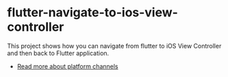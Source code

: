 # flutter-navigate-to-ios-view-controller

This project shows how you can navigate from flutter to iOS View Controller
and then back to Flutter application.

- [Read more about platform channels](https://flutter.dev/docs/development/platform-integration/platform-channels)

